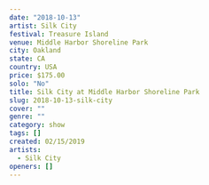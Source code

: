 ```yaml
---
date: "2018-10-13"
artist: Silk City
festival: Treasure Island
venue: Middle Harbor Shoreline Park
city: Oakland
state: CA
country: USA
price: $175.00
solo: "No"
title: Silk City at Middle Harbor Shoreline Park
slug: 2018-10-13-silk-city
cover: ""
genre: ""
category: show
tags: []
created: 02/15/2019
artists:
  - Silk City
openers: []
---
```

